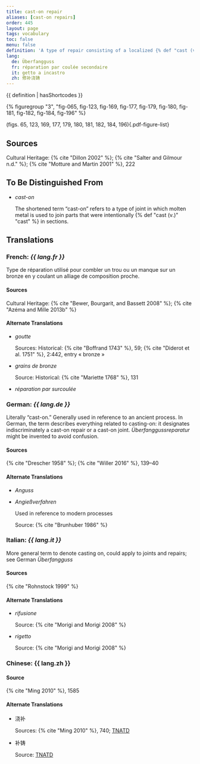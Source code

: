 ```yaml
---
title: cast-on repair
aliases: [cast-on repairs]
order: 445
layout: page
tags: vocabulary
toc: false
menu: false
definition: 'A type of repair consisting of a localized {% def "cast (v.)" "cast" %} of molten copper alloy to fill cavities or other {% def "casting defects" %}. Cast-on repairs may fill a void in the sculpture or secure a separately formed {% def "patch" %} or element to the cast.'
lang:
  de: Überfangguss
  fr: réparation par coulée secondaire
  it: getto a incastro
  zh: 修补浇铸
---
```


{{ definition | hasShortcodes }}

{% figuregroup "3", "fig-065, fig-123, fig-169, fig-177, fig-179, fig-180, fig-181, fig-182, fig-184, fig-196" %}

(figs. 65, 123, 169, 177, 179, 180, 181, 182, 184, 196){.pdf-figure-list}

## Sources

Cultural Heritage: {% cite "Dillon 2002" %}; {% cite "Salter and Gilmour n.d." %}; {% cite "Motture and Martin 2001" %}, 222

## To Be Distinguished From

- *cast-on*

    The shortened term “cast-on” refers to a type of joint in which molten metal is used to join parts that were intentionally {% def "cast (v.)" "cast" %} in sections.

## Translations

<div class="accordion">

### **French**: *{{ lang.fr }}*

Type de réparation utilisé pour combler un trou ou un manque sur un bronze en y coulant un alliage de composition proche.

#### Sources

Cultural Heritage: {% cite "Bewer, Bourgarit, and Bassett 2008" %}; {% cite "Azéma and Mille 2013b" %}

#### Alternate Translations

- *goutte*

    Sources: Historical: {% cite "Boffrand 1743" %}, 59; {% cite "Diderot et al. 1751" %}, 2:442, entry « bronze »

- *grains de bronze*

    Source: Historical: {% cite "Mariette 1768" %}, 131

- *réparation par surcoulée*

### **German**: *{{ lang.de }}*

Literally “cast-on.” Generally used in reference to an ancient process. In German, the term describes everything related to casting-on: it designates indiscriminately a cast-on repair or a cast-on joint. *Überfanggussreparatur* might be invented to avoid confusion.

#### Sources

{% cite "Drescher 1958" %}; {% cite "Willer 2016" %}, 139–40

#### Alternate Translations

- *Anguss*

- *Angießverfahren*

    Used in reference to modern processes
    
    Source: {% cite "Brunhuber 1986" %}

### **Italian**: *{{ lang.it }}*

More general term to denote casting on, could apply to joints and repairs; see German *Überfangguss*

#### Sources

{% cite "Rohnstock 1999" %}

#### Alternate Translations

- *rifusione*

    Source: {% cite "Morigi and Morigi 2008" %}

- *rigetto*

    Source: {% cite "Morigi and Morigi 2008" %}

### **Chinese**: {{ lang.zh }}

#### Source

{% cite "Ming 2010" %}, 1585

#### Alternate Translations

- 浇补

    Sources: {% cite "Ming 2010" %}, 740; [TNATD](https://terms.naer.edu.tw/detail/3457911/?index=3)

- 补铸

    Source: [TNATD](https://terms.naer.edu.tw/detail/3457911/?index=3)

</div>
